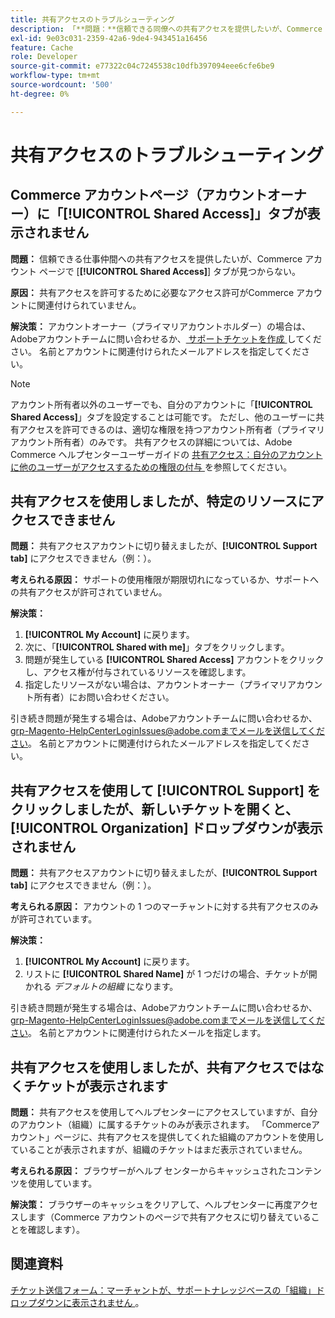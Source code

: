 ```yaml
---
title: 共有アクセスのトラブルシューティング
description: 「**問題：**信頼できる同僚への共有アクセスを提供したいが、Commerce アカウント**ページに「共有アクセス**」タブが見つからない。」
exl-id: 9e03c031-2359-42a6-9de4-943451a16456
feature: Cache
role: Developer
source-git-commit: e77322c04c7245538c10dfb397094eee6cfe6be9
workflow-type: tm+mt
source-wordcount: '500'
ht-degree: 0%

---
```


# 共有アクセスのトラブルシューティング

## Commerce アカウントページ（アカウントオーナー）に「[!UICONTROL Shared Access]」タブが表示されません

**問題：** 信頼できる仕事仲間への共有アクセスを提供したいが、Commerce アカウント ページで [**[!UICONTROL Shared Access]**] タブが見つからない。

**原因：** 共有アクセスを許可するために必要なアクセス許可がCommerce アカウントに関連付けられていません。

**解決策：** アカウントオーナー（プライマリアカウントホルダー）の場合は、Adobeアカウントチームに問い合わせるか、[ サポートチケットを作成 ](/help/help-center-guide/help-center/magento-help-center-user-guide.md#merchant-not-displayed) してください。 名前とアカウントに関連付けられたメールアドレスを指定してください。

>[!NOTE]
>
>アカウント所有者以外のユーザーでも、自分のアカウントに「**[!UICONTROL Shared Access]**」タブを設定することは可能です。 ただし、他のユーザーに共有アクセスを許可できるのは、適切な権限を持つアカウント所有者（プライマリアカウント所有者）のみです。 共有アクセスの詳細については、Adobe Commerce ヘルプセンターユーザーガイドの [ 共有アクセス：自分のアカウントに他のユーザーがアクセスするための権限の付与 ](https://experienceleague.adobe.com/docs/commerce-knowledge-base/kb/help-center-guide/magento-help-center-user-guide.html?lang=en#shared-access) を参照してください。

## 共有アクセスを使用しましたが、特定のリソースにアクセスできません

**問題：** 共有アクセスアカウントに切り替えましたが、**[!UICONTROL Support tab]** にアクセスできません（例：）。

**考えられる原因：** サポートの使用権限が期限切れになっているか、サポートへの共有アクセスが許可されていません。

**解決策：**

1. **[!UICONTROL My Account]** に戻ります。
1. 次に、「**[!UICONTROL Shared with me]**」タブをクリックします。
1. 問題が発生している **[!UICONTROL Shared Access]** アカウントをクリックし、アクセス権が付与されているリソースを確認します。
1. 指定したリソースがない場合は、アカウントオーナー（プライマリアカウント所有者）にお問い合わせください。

引き続き問題が発生する場合は、Adobeアカウントチームに問い合わせるか、grp-Magento-HelpCenterLoginIssues@adobe.comまでメールを送信してください。 名前とアカウントに関連付けられたメールアドレスを指定してください。

## 共有アクセスを使用して [!UICONTROL Support] をクリックしましたが、新しいチケットを開くと、[!UICONTROL Organization] ドロップダウンが表示されません

**問題：** 共有アクセスアカウントに切り替えましたが、**[!UICONTROL Support tab]** にアクセスできません（例：）。

**考えられる原因：** アカウントの 1 つのマーチャントに対する共有アクセスのみが許可されています。

**解決策：**

1. **[!UICONTROL My Account]** に戻ります。
1. リストに **[!UICONTROL Shared Name]** が 1 つだけの場合、チケットが開かれる *デフォルトの組織* になります。

引き続き問題が発生する場合は、Adobeアカウントチームに問い合わせるか、grp-Magento-HelpCenterLoginIssues@adobe.comまでメールを送信してください。 名前とアカウントに関連付けられたメールを指定します。

## 共有アクセスを使用しましたが、共有アクセスではなくチケットが表示されます

**問題：** 共有アクセスを使用してヘルプセンターにアクセスしていますが、自分のアカウント（組織）に属するチケットのみが表示されます。 「Commerceアカウント」ページに、共有アクセスを提供してくれた組織のアカウントを使用していることが表示されますが、組織のチケットはまだ表示されていません。

**考えられる原因：** ブラウザーがヘルプ センターからキャッシュされたコンテンツを使用しています。

**解決策：** ブラウザーのキャッシュをクリアして、ヘルプセンターに再度アクセスします（Commerce アカウントのページで共有アクセスに切り替えていることを確認します）。

## 関連資料

[ チケット送信フォーム：マーチャントが、サポートナレッジベースの「組織」ドロップダウンに表示されません ](/help/help-center-guide/help-center/magento-help-center-user-guide.md#merchant-not-displayed)。
